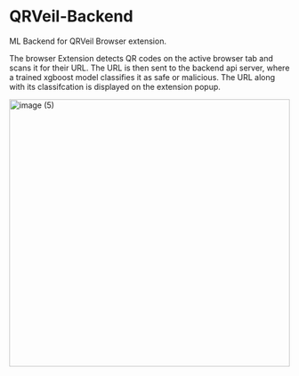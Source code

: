 # QRVeil-Backend
ML Backend for QRVeil Browser extension.

The browser Extension detects QR codes on the active browser tab and scans it for their URL. The URL is then sent to the backend api server, where a trained xgboost model classifies it as safe or malicious. The URL along with its classifcation is displayed on the extension popup. 

<img width="504" height="480" alt="image (5)" src="https://github.com/user-attachments/assets/1ede97fa-6cb2-4d85-8cdc-ac62b195d96e" />
